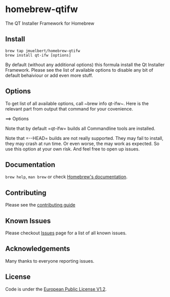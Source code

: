 # homebrew-qtifw

The QT Installer Framework for Homebrew

## Install

    brew tap jmuelbert/homebrew-qtifw
    brew install qt-ifw [options]


By default (without any additional options) this formula install the
Qt Installer Framework. Please see the list of available options to
disable any bit of default behaiviour or add even more stuff.

## Options

To get list of all available options, call ~brew info qt-ifw~. Here is
the relevant part from output that command for your covenience.

==> Options

Note that by default =qt-ifw= builds all Commandline tools are installed.

Note that =--HEAD= builds are not really supported. They may fail to install,
they may crash at run time. Or even worse, the may work as expected. So use this
option at your own risk. And feel free to open up issues.

## Documentation

`brew help`, `man brew` or check [Homebrew's documentation](https://github.com/Homebrew/brew/blob/master/README.md).

## Contributing

Please see the [contributing guide](https://github.com/jmuelbert/homebrew-qtifw/blob/master/CONTRIBUTING.md)

## Known Issues

Please checkout [Issues](https://github.com/jmuelbert/homebrew-qtifw/issues) page for a list of all known issues.

## Acknowledgements

Many thanks to everyone reporting issues.

## License

Code is under the [European Public License V1.2](https://github.com/jmuelbert/homebrew-qtifw/blob/master/LICENSE.EUPL-1_2.txt).